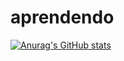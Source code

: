 # aprendendo
[![Anurag's GitHub stats](https://github-readme-stats.vercel.app/api?username=Bartcelo)](https://github.com/anuraghazra/github-readme-stats)
